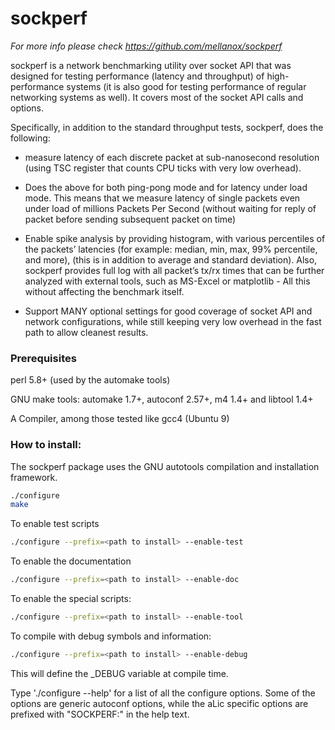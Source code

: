 # sockperf
_For more info please check https://github.com/mellanox/sockperf_

sockperf is a network benchmarking utility over socket API that was designed for testing performance (latency and throughput) of high-performance systems (it is also good for testing performance of regular networking systems as well). It covers most of the socket API calls and options.

Specifically, in addition to the standard throughput tests, sockperf, does the following:
* measure latency of each discrete packet at sub-nanosecond resolution (using TSC register that counts CPU ticks with very low overhead).

* Does the above for both ping-pong mode and for latency under load mode. This means that we measure latency of single packets even under load of millions Packets Per Second (without waiting for reply of packet before sending subsequent packet on time)

* Enable spike analysis by providing histogram, with various percentiles of the packets’ latencies (for example: median, min, max, 99% percentile, and more), (this is in addition to average and standard deviation). Also, sockperf provides full log with all packet’s tx/rx times that can be further analyzed with external tools, such as MS-Excel or matplotlib - All this without affecting the benchmark itself.

* Support MANY optional settings for good coverage of socket API and network configurations, while still keeping very low overhead in the fast path to allow cleanest results.

### Prerequisites 

   perl 5.8+ (used by the automake tools)
   
   GNU make tools: automake 1.7+, autoconf 2.57+, m4 1.4+ and libtool 1.4+
   
   A Compiler, among those tested like gcc4 (Ubuntu 9)

### How to install:

  The sockperf package uses the GNU autotools compilation and installation framework.
   
   ```bash
   ./configure
   make
   ```

  To enable test scripts
  
   ```bash
   ./configure --prefix=<path to install> --enable-test
   ```
   
  To enable the documentation
  
   ```bash
   ./configure --prefix=<path to install> --enable-doc
   ```
   
  To enable the special scripts:
  
   ```bash 
   ./configure --prefix=<path to install> --enable-tool
   ```
   
  To compile with debug symbols and information: 
  
   ```bash 
   ./configure --prefix=<path to install> --enable-debug
   ```

   This will define the _DEBUG variable at compile time.

   Type './configure --help' for a list of all the configure
   options. Some of the options are generic autoconf options, while the aLic
   specific options are prefixed with "SOCKPERF:" in the help text.
